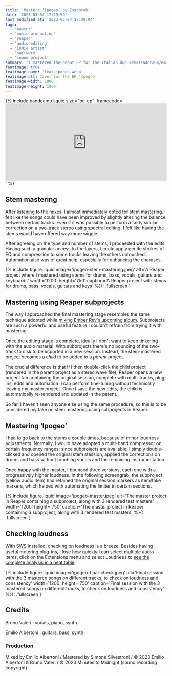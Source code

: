 ```yaml
---
title: 'Master: ‘Ipogeo’ by IsadoraD'
date: '2023-03-04 17:29:59'
last_modified_at: '2023-03-04 17:30:04'
tags:
  - 'master'
  - 'music production'
  - 'reaper'
  - 'audio editing'
  - 'indie artist'
  - 'software'
  - 'sound project'
summary: "I mastered the debut EP for the Italian duo <em>IsadoraD</em>. They blend electronica, pop and indie."
featimage: true
featimage-name: 'feat-ipogeo.webp'
featimage-alt: Cover for the EP 'Ipogeo'
featimage-width: 1000
featimage-height: 1000
---
```

{% include bandcamp.liquid size="bc-ep" iframecode='<iframe style="border: 0; width: 100%; height: 241px;" src="https://bandcamp.com/EmbeddedPlayer/album=3556110038/size=large/bgcol=ffffff/linkcol=333333/artwork=small/transparent=true/"><a href="https://isadorad.bandcamp.com/album/ipogeo">Ipogeo by IsadoraD</a></iframe>' %}

## Stem mastering

After listening to the mixes, I almost immediately opted for [stem mastering](https://www.izotope.com/en/learn/stem-mastering.html). I felt like the songs could have been improved by slightly altering the balance between certain tracks. Even if it was possible to perform a fairly similar correction on a two-track stereo using spectral editing, I felt like having the stems would have offered way more wiggle.

After agreeing on the type and number of stems, I proceeded with the edits. Having such a granular access to the layers, I could apply gentle strokes of EQ and compression to some tracks leaving the others untouched. Automation also was of great help, especially for enhancing the choruses.

{% include figure.liquid image='ipogeo-stem-mastering.jpeg' alt='A Reaper project where I mastered using stems for drums, bass, vocals, guitars and keyboards' width='1200' height='750' caption='A Reaper project with stems for drums, bass, vocals, guitars and keys' %}{: .fullscreen }

## Mastering using Reaper subprojects

The way I approached the final mastering stage resembles the same technique adopted while [mixing Ember Rev's upcoming album](/blog/mix-ember-rev-reaper-subprojects/). Subprojects are such a powerful and useful feature I couldn't refrain from trying it with mastering.

Once the editing stage is complete, ideally I don't want to keep tinkering with the audio material. With subprojects there's no bouncing of the two-track to disk to be imported in a new session. Instead, the stem-mastered project becomes a _child_ to be added to a _parent_ project.

The crucial difference is that if I then double-click the child project (rendered in the parent project as a stereo wave file), Reaper opens a new project tab containing the original session, complete with multi-tracks, plug-ins, edits and automation. I can perform fine-tuning without technically leaving my master project. Once I save the new edits, the child is automatically re-rendered and updated in the parent.

So far, I haven't seen anyone else using the same procedure, so this is to be considered my take on stem mastering using subprojects in Reaper.

## Mastering ‘Ipogeo’

I had to go back to the stems a couple times, because of minor loudness adjustments. Normally, I would have adopted a multi-band compressor on certain frequency ranges; since subprojects are available, I simply double-clicked and opened the original stem stession, applied the corrections on drums and bass without touching vocals and the remaining instrumentation.

Once happy with the master, I bounced three versions, each one with a progressively higher loudness. In the following screengrab, the subproject (yellow audio item) had retained the original session markers as item/take markers, which helped with automating the limiter in certain sections.

{% include figure.liquid image='ipogeo-master.jpeg' alt='The master project in Reaper containing a subproject, along with 3 rendered test masters' width='1200' height='750' caption='The master project in Reaper containing a subproject, along with 3 rendered test masters' %}{: .fullscreen }

## Checking loudness

With [SWS](https://www.sws-extension.org/) installed, checking on loudness is a breeze. Besides having useful metering plug-ins, I love how quickly I can select multiple audio items, click on the Extensions menu and select <kbd>Loudness</kbd> to [see the complete analysis in a neat table](https://wiki.cockos.com/wiki/index.php/Measure_and_normalize_loudness_with_SWS).

{% include figure.liquid image='ipogeo-final-check.jpeg' alt='Final session with the 3 mastered songs on different tracks, to check on loudness and consistency' width='1200' height='750' caption='Final session with the 3 mastered songs on different tracks, to check on loudness and consistency' %}{: .fullscreen }

## Credits

Bruno Valeri
: vocals, piano, synth

Emilio Albertoni
: guitars, bass, synth

### Production

Mixed by Emilio Albertoni / Mastered by Simone Silvestroni / &copy; 2023 Emilio Albertoni &amp; Bruno Valeri / ℗ 2023 Minutes to Midnight (sound recording copyright)